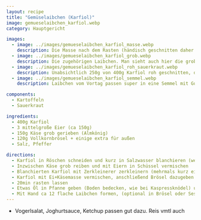 ```yaml
---
layout: recipe
title: "Gemüselaibchen (Karfiol)"
image: gemueselaibchen_karfiol.webp
category: Hauptgericht

images:
  - image: ../images/gemueselaibchen_karfiol_masse.webp
    description: Die Masse nach dem Rasten (händisch geschnitten daher grobe Stücke dabei)
  - image: ../images/gemueselaibchen_karfiol_grob.webp
    description: Die zugehörigen Laibchen. Man sieht auch hier die groben Stücke
  - image: ../images/gemueselaibchen_karfiol_roh_sauerkraut.webp
    description: Unabsichtlich 250g von 400g Karfiol roh geschnitten, dann mit Zerkleinerer zerkleinert. Ergebnis hat mehlig geschmeckt, daher besser immer blanchieren vorm Zerkleinern. Sauerkraut und Kartoffeln passen aber super
  - image: ../images/gemueselaibchen_karfiol_semmel.webp
    description: Laibchen vom Vortag passen super in eine Semmel mit Gurkerl, Ketchup, Senf

components:
  - Kartoffeln
  - Sauerkraut

ingredients:
  - 400g Karfiol
  - 3 mittelgroße Eier (ca 150g)
  - 150g Käse grob gerieben (Almkönig)
  - 120g Vollkornbrösel + einige extra für außen
  - Salz, Pfeffer

directions:
  - Karfiol in Röschen schneiden und kurz in Salzwasser blanchieren (wenns kocht ca 3min)
  - Inzwischen Käse grob reiben und mit Eiern in Schüssel vermischen
  - Blanchierten Karfiol mit Zerkleinerer zerkleinern (mehrmals kurz einschalten und schütteln). Alternativ mit Messer fein schneiden (wenige mm³), speziell die Stücke vom Strunk müssen sehr fein sein
  - Karfiol mit Ei+Käsemasse vermischen, anschließend Brösel dazugeben und vermischen
  - 20min rasten lassen
  - Etwas Öl in Pfanne geben (Boden bedecken, wie bei Kaspressknödel) und erhitzen
  - Mit Hand ca 12 flache Laibchen formen, (optional in Brösel oder Sesam legen und gut andrücken damit sie nicht abfallen) und in Pfanne geben und bei Stufe 7 beidseitig einige Minuten anbraten bis sie resch sind (Achtung - sollten flach sein damit sie beim Umdrehen nicht zerfallen)
---
```


- Vogerlsalat, Joghurtsauce, Ketchup passen gut dazu. Reis vmtl auch 